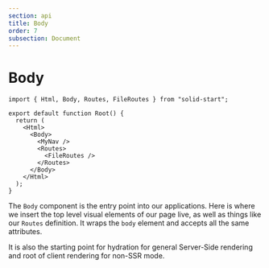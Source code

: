 ```yaml
---
section: api
title: Body
order: 7
subsection: Document
---
```


# Body

<table-of-contents></table-of-contents>

```tsx
import { Html, Body, Routes, FileRoutes } from "solid-start";

export default function Root() {
  return (
    <Html>
      <Body>
        <MyNav />
        <Routes>
          <FileRoutes />
        </Routes>
      </Body>
    </Html>
  );
}
```

The `Body` component is the entry point into our applications. Here is where we insert the top level visual elements of our page live, as well as things like our `Routes` definition. It wraps the `body` element and accepts all the same attributes.

It is also the starting point for hydration for general Server-Side rendering and root of client rendering for non-SSR mode.
